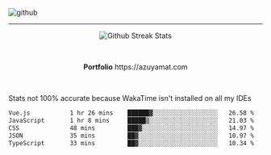 ![github](https://media.discordapp.net/attachments/881363147364118528/1142610121697021952/background.png?width=1000&height=300)<br>
___
<p align="center">
  <img alt="Github Streak Stats" src="https://streak-stats.demolab.com?user=Azuyamat&theme=transparent&hide_border=true"/>
</p><br>
<p align="center">
      <strong>Portfolio</strong> https://azuyamat.com
</p><br>

Stats not 100% accurate because WakaTime isn't installed on all my IDEs
<!--START_SECTION:waka-->

```txt
Vue.js           1 hr 26 mins    ██████▓░░░░░░░░░░░░░░░░░░   26.58 %
JavaScript       1 hr 8 mins     █████▒░░░░░░░░░░░░░░░░░░░   21.03 %
CSS              48 mins         ███▓░░░░░░░░░░░░░░░░░░░░░   14.97 %
JSON             35 mins         ██▓░░░░░░░░░░░░░░░░░░░░░░   10.97 %
TypeScript       33 mins         ██▓░░░░░░░░░░░░░░░░░░░░░░   10.34 %
```

<!--END_SECTION:waka-->
